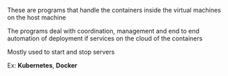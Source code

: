 These are programs that handle the containers inside the virtual machines on the host machine

The programs deal with coordination, management and end to end automation of deployment if services on the cloud of the containers

Mostly used to start and stop servers

Ex: **Kubernetes**, **Docker**
